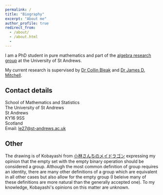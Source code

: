 ```yaml
---
permalink: /
title: "Biography"
excerpt: "About me"
author_profile: true
redirect_from:
  - /about/
  - /about.html
  -
---
```


I am a PhD student in pure mathematics and part of the [algebra research group](http://www.mcs.st-and.ac.uk/pg/pure/Algebra/) at the University of St Andrews.

My current research is supervised by [Dr Collin Bleak](http://www-groups.mcs.st-andrews.ac.uk/~collin/) and
[Dr James D. Mitchell](http://www-groups.mcs.st-andrews.ac.uk/~jamesm/).

## Contact details

School of Mathematics and Statistics  
The University of St Andrews  
St Andrews  
KY16 9SS  
Scotland  
Email: le27@st-andrews.ac.uk

## Other

The drawing is of Kobayashi from [小林さんちのメイドラゴン](https://en.wikipedia.org/wiki/Miss_Kobayashi%27s_Dragon_Maid) expressing my opinion that the empty set with the empty binary operation should be considered a group.
 Although the most common definition of group requires an identity, there are many other definitions of a group which are equivalent in all other cases but also allow for the empty group (I beleive many of these definitions are more natural than the generally accepted one).
 To my knowledge, Kobayashi's opinions on this matter are unknown.

